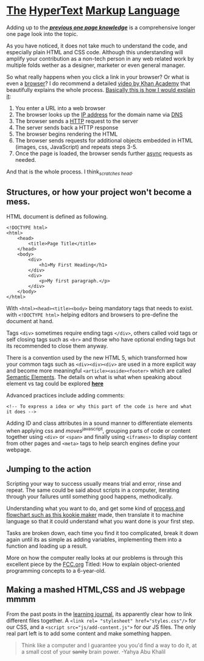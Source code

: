 # [The](https://en.wikipedia.org/wiki/The) [HyperText](https://www.w3.org/WhatIs.html) [Markup](https://techterms.com/definition/html) [Language](https://www.webopedia.com/TERM/P/programming_language.html)

Adding up to the [***previous one page knowledge***](https://abukhalil95.github.io/learning-journal/the_3w) is a comprehensive longer one page look into the topic.

As you have noticed, it does not take much to understand the code, and especially plain HTML and CSS code. Although this understanding will amplify your contribution as a non-tech person in any web related work by multiple folds wether as a designer, marketer or even general manager.

So what really happens when you click a link in your browser? Or what is even a [browser](https://www.mozilla.org/en-US/firefox/browsers/what-is-a-browser/)? I do recommend a detailed [video by Khan Academy](https://youtu.be/1K64fWX5z4U) that beautifully explains the whole process. [Basically this is how I would explain it]((https://wsvincent.com/what-happens-when-url/)):

1. You enter a URL into a web browser
2. The browser looks up the [IP address](https://computer.howstuffworks.com/internet/basics/what-is-an-ip-address.htm) for the domain name via [DNS](https://www.cloudflare.com/learning/dns/what-is-dns/)
3. The browser sends a [HTTP](https://www.webopedia.com/TERM/H/HTTP.html) request to the server
4. The server sends back a HTTP response
5. The browser begins rendering the HTML
6. The browser sends requests for additional objects embedded in HTML (images, css, JavaScript) and repeats steps 3-5.
7. Once the page is loaded, the browser sends further [async](https://stackify.com/when-to-use-asynchronous-programming) requests as needed.

And that is the whole process. I think<sub>*scratches head*</sub>. 

## Structures, or how your project won't become a mess.

HTML document is defined as following.
```
<!DOCTYPE html>
<html>
    <head>
        <title>Page Title</title>
    </head>
    <body>
        <div>
            <h1>My First Heading</h1>
        </div>
        <div>
            <p>My first paragraph.</p>
        </div>
    </body>
</html>
```
With `<html><head><title><body>` being mandatory tags that needs to exist. with `<!DOCTYPE html>` helping editors and browsers to pre-define the document at hand. 

Tags `<div>` sometimes require ending tags `</div>`, others called void tags or self closing tags such as `<br>` and those who have optional ending tags but its recommended to close them anyway.

There is a convention used by the new HTML 5, which transformed how your common tags such as `<div><div><div>` are used in a more explicit way and become more meaningful `<article><aside><footer>` which are called [Semantic Elements](https://www.w3schools.com/html/html5_semantic_elements.asp). The details on what is what when speaking about element vs tag could be explored [**here**](https://www.456bereastreet.com/archive/200508/html_tags_vs_elements_vs_attributes/)

Advanced practices include adding comments:
```
<!-- To express a idea or why this part of the code is here and what it does -->
```
Adding ID and class attributes in a sound manner to differentiate elements when applying css and *moves*<sup>javascript</sup>, grouping parts of code or content together using `<div>` or `<span>` and finally using `<iframes>` to display content from other pages and `<meta>` tags to help search engines define your webpage.

## Jumping to the action

Scripting your way to success usually means trial and error, rinse and repeat. The same could be said about scripts in a computer, iterating through your failures until something good happens, methodically. 

Understanding what you want to do, and get some kind of [process and flowchart such as this kookie maker](https://gojs.net/latest/samples/flowchart.html) made, then translate it to machine language so that it could understand what you want done is your first step. 

Tasks are broken down, each time you find it too complicated, break it down again until its as simple as adding variables, implementing them into a function and loading up a result.

More on how the computer really looks at our problems is through this excellent piece by the [FCC.org](https://www.freecodecamp.org/news/object-oriented-programming-concepts-21bb035f7260/) Titled: How to explain object-oriented programming concepts to a 6-year-old.

## Making a mashed HTML,CSS and JS webpage mmmm

From the past posts in the [learning journal](https://abukhalil95.github.io/learning-journal/), its apparently clear how to link different files together. A `<link rel= "stylesheet" href="styles.css"/>` for our CSS, and a `<script src="js/add-content.js">` for our JS files. The only real part left is to add some content and make something happen.

> Think like a computer and I guarantee you you'd find a way to do it, at a small cost of your ~~sanity~~ brain power. -Yahya Abu Khalil

